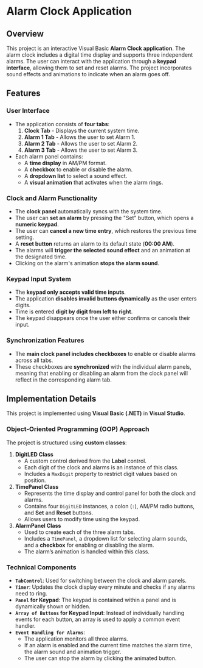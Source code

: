 # Alarm Clock Application

## Overview
This project is an interactive Visual Basic **Alarm Clock application**. The alarm clock includes a digital time display and supports three independent alarms. The user can interact with the application through a **keypad interface**, allowing them to set and reset alarms. The project incorporates sound effects and animations to indicate when an alarm goes off.

## Features
### User Interface
- The application consists of **four tabs**:
  1. **Clock Tab** - Displays the current system time.
  2. **Alarm 1 Tab** - Allows the user to set Alarm 1.
  3. **Alarm 2 Tab** - Allows the user to set Alarm 2.
  4. **Alarm 3 Tab** - Allows the user to set Alarm 3.
- Each alarm panel contains:
  - A **time display** in AM/PM format.
  - A **checkbox** to enable or disable the alarm.
  - A **dropdown list** to select a sound effect.
  - A **visual animation** that activates when the alarm rings.

### Clock and Alarm Functionality
- The **clock panel** automatically syncs with the system time.
- The user can **set an alarm** by pressing the "Set" button, which opens a **numeric keypad**.
- The user can **cancel a new time entry**, which restores the previous time setting.
- A **reset button** returns an alarm to its default state (**00:00 AM**).
- The alarms will **trigger the selected sound effect** and an animation at the designated time.
- Clicking on the alarm's animation **stops the alarm sound**.

### Keypad Input System
- The **keypad only accepts valid time inputs**.
- The application **disables invalid buttons dynamically** as the user enters digits.
- Time is entered **digit by digit from left to right**.
- The keypad disappears once the user either confirms or cancels their input.

### Synchronization Features
- The **main clock panel includes checkboxes** to enable or disable alarms across all tabs.
- These checkboxes are **synchronized** with the individual alarm panels, meaning that enabling or disabling an alarm from the clock panel will reflect in the corresponding alarm tab.

## Implementation Details
This project is implemented using **Visual Basic (.NET)** in **Visual Studio**. 

### Object-Oriented Programming (OOP) Approach
The project is structured using **custom classes**:
1. **DigitLED Class**
   - A custom control derived from the **Label** control.
   - Each digit of the clock and alarms is an instance of this class.
   - Includes a `MaxDigit` property to restrict digit values based on position.
2. **TimePanel Class**
   - Represents the time display and control panel for both the clock and alarms.
   - Contains four `DigitLED` instances, a colon (`:`), AM/PM radio buttons, and **Set** and **Reset** buttons.
   - Allows users to modify time using the keypad.
3. **AlarmPanel Class**
   - Used to create each of the three alarm tabs.
   - Includes a `TimePanel`, a dropdown list for selecting alarm sounds, and a **checkbox** for enabling or disabling the alarm.
   - The alarm’s animation is handled within this class.

### Technical Components
- **`TabControl`**: Used for switching between the clock and alarm panels.
- **`Timer`**: Updates the clock display every minute and checks if any alarms need to ring.
- **`Panel` for Keypad**: The keypad is contained within a panel and is dynamically shown or hidden.
- **`Array of Buttons` for Keypad Input**: Instead of individually handling events for each button, an array is used to apply a common event handler.
- **`Event Handling for Alarms`**:
  - The application monitors all three alarms.
  - If an alarm is enabled and the current time matches the alarm time, the alarm sound and animation trigger.
  - The user can stop the alarm by clicking the animated button.
